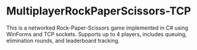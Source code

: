 # MultiplayerRockPaperScissors-TCP
This is a networked Rock-Paper-Scissors game implemented in C# using WinForms and TCP sockets. Supports up to 4 players, includes queuing, elimination rounds, and leaderboard tracking.
